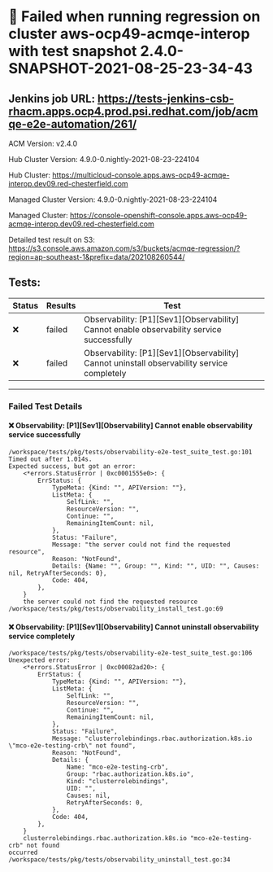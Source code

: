 # :red_circle: Failed when running regression on cluster aws-ocp49-acmqe-interop with test snapshot 2.4.0-SNAPSHOT-2021-08-25-23-34-43 

## Jenkins job URL: https://tests-jenkins-csb-rhacm.apps.ocp4.prod.psi.redhat.com/job/acmqe-e2e-automation/261/


ACM Version: v2.4.0

Hub Cluster Version: 4.9.0-0.nightly-2021-08-23-224104

Hub Cluster: https://multicloud-console.apps.aws-ocp49-acmqe-interop.dev09.red-chesterfield.com

Managed Cluster Version: 4.9.0-0.nightly-2021-08-23-224104

Managed Cluster: https://console-openshift-console.apps.aws-ocp49-acmqe-interop.dev09.red-chesterfield.com

Detailed test result on S3: https://s3.console.aws.amazon.com/s3/buckets/acmqe-regression/?region=ap-southeast-1&prefix=data/202108260544/

## Tests:

|Status|Results|Test|
|---|---|---|
| :x: | failed | Observability: [P1][Sev1][Observability] Cannot enable observability service successfully |
| :x: | failed | Observability: [P1][Sev1][Observability] Cannot uninstall observability service completely |


---

### Failed Test Details

#### :x: Observability: [P1][Sev1][Observability] Cannot enable observability service successfully

```
/workspace/tests/pkg/tests/observability-e2e-test_suite_test.go:101
Timed out after 1.014s.
Expected success, but got an error:
    <*errors.StatusError | 0xc0001555e0>: {
        ErrStatus: {
            TypeMeta: {Kind: "", APIVersion: ""},
            ListMeta: {
                SelfLink: "",
                ResourceVersion: "",
                Continue: "",
                RemainingItemCount: nil,
            },
            Status: "Failure",
            Message: "the server could not find the requested resource",
            Reason: "NotFound",
            Details: {Name: "", Group: "", Kind: "", UID: "", Causes: nil, RetryAfterSeconds: 0},
            Code: 404,
        },
    }
    the server could not find the requested resource
/workspace/tests/pkg/tests/observability_install_test.go:69
```

#### :x: Observability: [P1][Sev1][Observability] Cannot uninstall observability service completely

```
/workspace/tests/pkg/tests/observability-e2e-test_suite_test.go:106
Unexpected error:
    <*errors.StatusError | 0xc00082ad20>: {
        ErrStatus: {
            TypeMeta: {Kind: "", APIVersion: ""},
            ListMeta: {
                SelfLink: "",
                ResourceVersion: "",
                Continue: "",
                RemainingItemCount: nil,
            },
            Status: "Failure",
            Message: "clusterrolebindings.rbac.authorization.k8s.io \"mco-e2e-testing-crb\" not found",
            Reason: "NotFound",
            Details: {
                Name: "mco-e2e-testing-crb",
                Group: "rbac.authorization.k8s.io",
                Kind: "clusterrolebindings",
                UID: "",
                Causes: nil,
                RetryAfterSeconds: 0,
            },
            Code: 404,
        },
    }
    clusterrolebindings.rbac.authorization.k8s.io "mco-e2e-testing-crb" not found
occurred
/workspace/tests/pkg/tests/observability_uninstall_test.go:34
```

